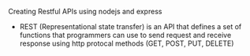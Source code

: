 Creating Restful APIs using nodejs and express

- REST (Representational state transfer) is an API that defines a set of functions that programmers can use to send request and receive response using http protocal methods (GET, POST, PUT, DELETE)
